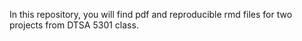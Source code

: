 In this repository, you will find pdf and reproducible rmd files for two projects from DTSA 5301 class.
